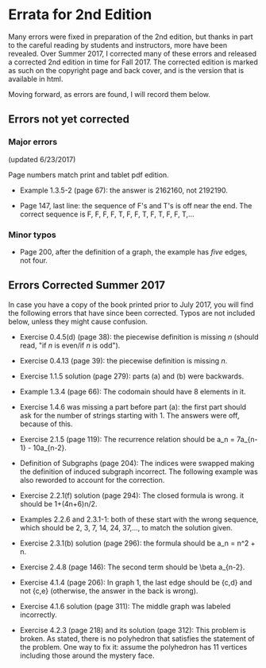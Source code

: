 
# Errata for 2nd Edition

Many errors were fixed in preparation of the 2nd edition, but thanks in part to the careful reading by students and instructors, more have been revealed.  Over Summer 2017, I corrected many of these errors and released a corrected 2nd edition in time for Fall 2017.  The corrected edition is marked as such on the copyright page and back cover, and is the version that is available in html.

Moving forward, as errors are found, I will record them below.

## Errors not yet corrected

### Major errors

(updated 6/23/2017)

Page numbers match print and tablet pdf edition.

* Example 1.3.5-2 (page 67): the answer is 2162160, not 2192190.

* Page 147, last line: the sequence of F's and T's is off near the end.  The correct sequence is F, F, F, F, T, F, F, T, F, T, F, F, T,...


### Minor typos

* Page 200, after the definition of a graph, the example has *five* edges, not four.


## Errors Corrected Summer 2017

In case you have a copy of the book printed prior to July 2017, you will find the following errors that have since been corrected.  Typos are not included below, unless they might cause confusion.

* Exercise 0.4.5(d) (page 38): the piecewise definition is missing *n* (should read, "if *n* is even/if *n* is odd").

* Exercise 0.4.13 (page 39): the piecewise definition is missing *n*.

* Exercise 1.1.5 solution (page 279): parts (a) and (b) were backwards.
* Example 1.3.4 (page 66): The codomain should have 8 elements in it.

* Exercise 1.4.6 was missing a part before part (a): the first part should ask for the number of strings starting with 1.  The answers were off, because of this.

* Exercise 2.1.5 (page 119): The recurrence relation should be a_n = 7a_{n-1} - 10a_{n-2}.

* Definition of Subgraphs (page 204): The indices were swapped making the definition of induced subgraph incorrect.  The following example was also reworded to account for the correction.


* Exercise 2.2.1(f) solution (page 294): The closed formula is wrong.  it should be 1+(4n+6)n/2.

* Examples 2.2.6 and 2.3.1-1: both of these start with the wrong sequence, which should be 2, 3, 7, 14, 24, 37,..., to match the solution given.

* Exercise 2.3.1(b) solution (page 296): the formula should be a_n = n^2 + n.

* Exercise 2.4.8 (page 146): The second term should be \beta a_{n-2}.

* Exercise 4.1.4 (page 206): In graph 1, the last edge should be {c,d} and not {c,e} (otherwise, the answer in the back is wrong).

* Exercise 4.1.6 solution (page 311): The middle graph was labeled incorrectly.

* Exercise 4.2.3 (page 218) and its solution (page 312): This problem is broken.  As stated, there is no polyhedron that satisfies the statement of the problem.  One way to fix it: assume the polyhedron has 11 vertices including those around the mystery face.
